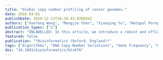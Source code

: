 ```yaml
---
title: "Global copy number profiling of cancer genomes."
date: 2016-03-01
publishDate: 2019-12-12T16:26:43.076026Z
authors: ["Xuefeng Wang", "Mengjie Chen", "Xiaoqing Yu", "Natapol Pornputtapong", "Hao Chen", "Nancy R Zhang", "R Scott Powers", "Michael Krauthammer"]
publication_types: ["2"]
abstract: "UNLABELLED: In this article, we introduce a robust and efficient strategy for deriving global and allele-specific copy number alternations (CNA) from cancer whole exome sequencing data based on Log R ratios and B-allele frequencies. Applying the approach to the analysis of over 200 skin cancer samples, we demonstrate its utility for discovering distinct CNA events and for deriving ancillary information such as tumor purity. AVAILABILITY AND IMPLEMENTATION: https://github.com/xfwang/CLOSE CONTACT: xuefeng.wang@stonybrook.edu or michael.krauthammer@yale.edu SUPPLEMENTARY INFORMATION: Supplementary data are available at Bioinformatics online."
featured: false
publication: "*Bioinformatics (Oxford, England)*"
tags: ["Algorithms", "DNA Copy Number Variations", "Gene Frequency", "Genome", "Human", "Humans", "Neoplasms", "Sequence Analysis", "DNA"]
doi: "10.1093/bioinformatics/btv676"
---
```


